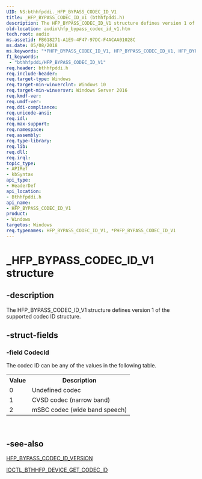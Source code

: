 ```yaml
---
UID: NS:bthhfpddi._HFP_BYPASS_CODEC_ID_V1
title: _HFP_BYPASS_CODEC_ID_V1 (bthhfpddi.h)
description: The HFP_BYPASS_CODEC_ID_V1 structure defines version 1 of the supported codec ID structure.
old-location: audio\hfp_bypass_codec_id_v1.htm
tech.root: audio
ms.assetid: FB618271-A1E9-4F47-97DC-F4ACAA01028C
ms.date: 05/08/2018
ms.keywords: "*PHFP_BYPASS_CODEC_ID_V1, HFP_BYPASS_CODEC_ID_V1, HFP_BYPASS_CODEC_ID_V1 structure [Audio Devices], PHFP_BYPASS_CODEC_ID_V1, PHFP_BYPASS_CODEC_ID_V1 structure pointer [Audio Devices], _HFP_BYPASS_CODEC_ID_V1, audio.hfp_bypass_codec_id_v1, bthhfpddi/HFP_BYPASS_CODEC_ID_V1, bthhfpddi/PHFP_BYPASS_CODEC_ID_V1"
f1_keywords:
 - "bthhfpddi/HFP_BYPASS_CODEC_ID_V1"
req.header: bthhfpddi.h
req.include-header: 
req.target-type: Windows
req.target-min-winverclnt: Windows 10
req.target-min-winversvr: Windows Server 2016
req.kmdf-ver: 
req.umdf-ver: 
req.ddi-compliance: 
req.unicode-ansi: 
req.idl: 
req.max-support: 
req.namespace: 
req.assembly: 
req.type-library: 
req.lib: 
req.dll: 
req.irql: 
topic_type:
- APIRef
- kbSyntax
api_type:
- HeaderDef
api_location:
- Bthhfpddi.h
api_name:
- HFP_BYPASS_CODEC_ID_V1
product:
- Windows
targetos: Windows
req.typenames: HFP_BYPASS_CODEC_ID_V1, *PHFP_BYPASS_CODEC_ID_V1
---
```


# _HFP_BYPASS_CODEC_ID_V1 structure


## -description


The HFP_BYPASS_CODEC_ID_V1 structure defines version 1 of the supported codec ID structure.


## -struct-fields




### -field CodecId

The codec ID can be any of the values in the following table.

<table>
<tr>
<th>Value</th>
<th>Description</th>
</tr>
<tr>
<td>0</td>
<td>Undefined codec</td>
</tr>
<tr>
<td>1</td>
<td>CVSD codec (narrow band) </td>
</tr>
<tr>
<td>2</td>
<td>mSBC codec (wide band speech)</td>
</tr>
</table>
 


## -see-also




<a href="https://docs.microsoft.com/windows-hardware/drivers/ddi/bthhfpddi/ne-bthhfpddi-_hfp_bypass_codec_id_version">HFP_BYPASS_CODEC_ID_VERSION</a>



<a href="https://docs.microsoft.com/windows-hardware/drivers/ddi/bthhfpddi/ni-bthhfpddi-ioctl_bthhfp_device_get_codec_id">IOCTL_BTHHFP_DEVICE_GET_CODEC_ID</a>
 

 

